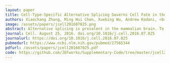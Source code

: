 ```yaml
---
layout: paper
title: Cell-Type-Specific Alternative Splicing Governs Cell Fate in the Developing Cerebral Cortex
authors: Xiaochang Zhang, Ming Hui Chen, Xuebing Wu, Andrew Kodani, <b>Jean Fan</b>, Ryan Doan, Manabu Ozawa, Jacqueline Ma, Nobuaki Yoshida, Jeremy F. Reiter, Douglas L. Black, Peter V. Kharchenko, Phillip A. Sharp, Christopher A. Walsh
image: /assets/papers/jcell201607025.png
abstract: Alternative splicing is prevalent in the mammalian brain. To interrogate the functional role of alternative splicing in neural development, we analyzed purified neural progenitor cells (NPCs) and neurons from developing cerebral cortices, revealing hundreds of differentially spliced exons that preferentially alter key protein domains—especially in cytoskeletal proteins—and can harbor disease-causing mutations. We show that Ptbp1 and Rbfox proteins antagonistically govern the NPC-to-neuron transition by regulating neuron-specific exons. Whereas Ptbp1 maintains apical progenitors partly through suppressing a poison exon of Flna in NPCs, Rbfox proteins promote neuronal differentiation by switching Ninein from a centrosomal splice form in NPCs to a non-centrosomal isoform in neurons. We further uncover an intronic human mutation within a PTBP1-binding site that disrupts normal skipping of the FLNA poison exon in NPCs and causes a brain-specific malformation. Our study indicates that dynamic control of alternative splicing governs cell fate in cerebral cortical development.
journal: Cell. August 25, 2016. doi.org/10.1016/j.cell.2016.07.025
journalurl: https://doi.org/10.1016/j.cell.2016.07.025
pubmedurl: https://www.ncbi.nlm.nih.gov/pubmed/27565344
pdfurl: /assets/papers/jcell201607025.pdf
code: https://github.com/JEFworks/Supplementary-Code/tree/master/jcell201607025
---
```

